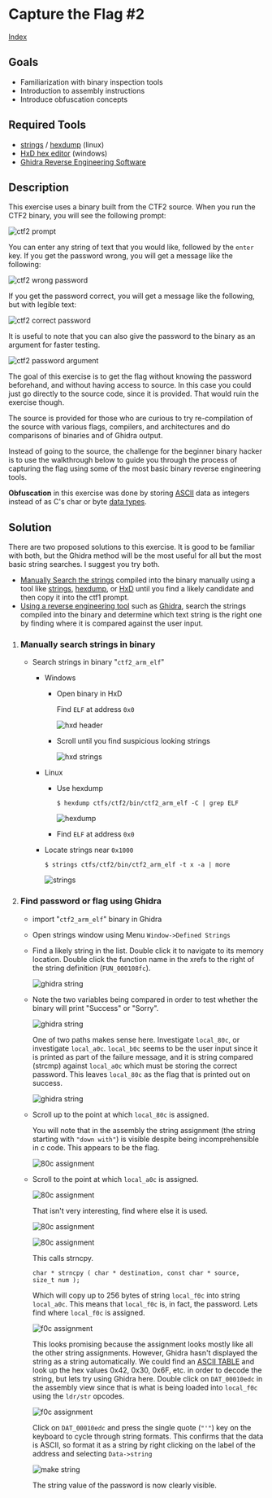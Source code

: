 # Capture the Flag #2 #

[Index](../../README.md)

## Goals ##

- Familiarization with binary inspection tools
- Introduction to assembly instructions
- Introduce obfuscation concepts

## Required Tools ##

- [strings](https://linux.die.net/man/1/strings) / [hexdump](https://linux.die.net/man/1/hexdump) (linux)
- [HxD hex editor](https://mh-nexus.de/en/hxd/) (windows)
- [Ghidra Reverse Engineering Software](https://ghidra-sre.org/)

## Description ##

This exercise uses a binary built from the CTF2 source. When you run the CTF2 binary, you will see the following prompt:

![ctf2 prompt](readme_files/ctf2_prompt.png)

You can enter any string of text that you would like, followed by the `enter` key. If you get the password wrong, you will get a message like the following:

![ctf2 wrong password](readme_files/ctf2_wrong_password.png)

If you get the password correct, you will get a message like the following, but with legible text:

![ctf2 correct password](readme_files/ctf2_correct_password.png)

It is useful to note that you can also give the password to the binary as an argument for faster testing.

![ctf2 password argument](readme_files/ctf2_password_arg.png)

The goal of this exercise is to get the flag without knowing the password beforehand, and without having access to source. In this case you could just go directly to the source code, since it is provided. That would ruin the exercise though.

The source is provided for those who are curious to try re-compilation of the source with various flags, compilers, and architectures and do comparisons of binaries and of Ghidra output.

Instead of going to the source, the challenge for the beginner binary hacker is to use the walkthrough below to guide you through the process of capturing the flag using some of the most basic binary reverse engineering tools.

**Obfuscation** in this exercise was done by storing [ASCII](https://en.wikipedia.org/wiki/ASCII) data as integers instead of as C's char or byte [data types](https://en.wikipedia.org/wiki/C_data_types).

## Solution ##

There are two proposed solutions to this exercise. It is good to be familiar with both, but the Ghidra method will be the most useful for all but the most basic string searches. I suggest you try both.

- [Manually Search the strings](#Manually-search-strings-in-binary) compiled into the binary manually using a tool like [strings](https://linux.die.net/man/1/strings), [hexdump](https://linux.die.net/man/1/hexdump), or [HxD](https://mh-nexus.de/en/hxd/) until you find a likely candidate and then copy it into the ctf1 prompt.
- [Using a reverse engineering tool](#Explore-in-Ghidra) such as [Ghidra](https://ghidra-sre.org/), search the strings compiled into the binary and determine which text string is the right one by finding where it is compared against the user input.

1. ### Manually search strings in binary ###

    - Search strings in binary "`ctf2_arm_elf`"

        - Windows

            - Open binary in HxD

                Find `ELF` at address `0x0`

                ![hxd header](readme_files/arm_elf_hxd_header.png)

            - Scroll until you find suspicious looking strings

                ![hxd strings](readme_files/arm_elf_hxd_strings.png)

        - Linux

            - Use hexdump

                `$ hexdump ctfs/ctf2/bin/ctf2_arm_elf -C | grep ELF`

                ![hexdump](readme_files/arm_elf_hexdump.png)

            - Find `ELF` at address `0x0`

        - Locate strings near `0x1000`

            `$ strings ctfs/ctf2/bin/ctf2_arm_elf -t x -a | more`

            ![strings](readme_files/arm_elf_strings.png)

1. ### Find password or flag using Ghidra ###

    - import "`ctf2_arm_elf`" binary in Ghidra

    - Open strings window using Menu `Window->Defined Strings`

    - Find a likely string in the list. Double click it to navigate to its memory location. Double click the function name in the xrefs to the right of the string definition (`FUN_000108fc`).

        ![ghidra string](readme_files/arm_elf_ghidra_strings.png)

    - Note the two variables being compared in order to test whether the binary will print "Success" or "Sorry".

        ![ghidra string](readme_files/arm_elf_ghidra_success_failure.png)

        One of two paths makes sense here. Investigate `local_80c`, or investigate `local_a0c`. `local_b0c` seems to be the user input since it is printed as part of the failure message, and it is string compared (strcmp) against `local_a0c` which must be storing the correct password. This leaves `local_80c` as the flag that is printed out on success.

        ![ghidra string](readme_files/arm_elf_ghidra_compare.png)

    - Scroll up to the point at which `local_80c` is assigned.

        You will note that in the assembly the string assignment (the string starting with `"down with"`) is visible despite being incomprehensible in c code. This appears to be the flag.

        ![80c assignment](readme_files/arm_elf_ghidra_80c_assignment.png)

    - Scroll to the point at which `local_a0c` is assigned.

        ![80c assignment](readme_files/arm_elf_ghidra_a0c_assignment.png)

        That isn't very interesting, find where else it is used.

        ![80c assignment](readme_files/arm_elf_ghidra_a0c_assignment2.png)

        ![80c assignment](readme_files/arm_elf_ghidra_FUN_00010898.png)

        This calls strncpy.

        `char * strncpy ( char * destination, const char * source, size_t num );`

        Which will copy up to 256 bytes of string `local_f0c` into string `local_a0c`. This means that `local_f0c` is, in fact, the password. Lets find where `local_f0c` is assigned.

        ![f0c assignment](readme_files/arm_elf_ghidra_f0c_assignment.png)

        This looks promising because the assignment looks mostly like all the other string assignments. However, Ghidra hasn't displayed the string as a string automatically. We could find an [ASCII TABLE](https://www.asciitable.com/) and look up the hex values 0x42, 0x30, 0x6F, etc. in order to decode the string, but lets try using Ghidra here. Double click on `DAT_00010edc` in the assembly view since that is what is being loaded into `local_f0c` using the `ldr/str` opcodes.

        ![f0c assignment](readme_files/arm_elf_ghidra_hex_data.png)

        Click on `DAT_00010edc` and press the single quote (`"'"`) key on the keyboard to cycle through string formats. This confirms that the data is ASCII, so format it as a string by right clicking on the label of the address and selecting `Data->string`

        ![make string](readme_files/arm_elf_ghidra_make_string.png)

        The string value of the password is now clearly visible.
